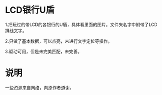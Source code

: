 # LCD银行U盾
1.把玩过的带LCD的各银行的U盾，具体看里面的图片。文件夹名字中附带了LCD排线文字。

2.只做了基本数据，可以点亮，未进行文字定位等操作。

3.驱动可用，但是未完美匹配，未完善。

# 说明
一些资源来自网络，向原作者道谢。
